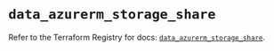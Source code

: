 # `data_azurerm_storage_share`

Refer to the Terraform Registry for docs: [`data_azurerm_storage_share`](https://registry.terraform.io/providers/hashicorp/azurerm/4.37.0/docs/data-sources/storage_share).
